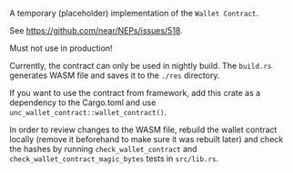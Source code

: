 A temporary (placeholder) implementation of the `Wallet Contract`.

See https://github.com/near/NEPs/issues/518.

Must not use in production!

Currently, the contract can only be used in nightly build.
The `build.rs` generates WASM file and saves it to the `./res` directory.

If you want to use the contract from framework, add this crate as a dependency
to the Cargo.toml and use `unc_wallet_contract::wallet_contract()`.

In order to review changes to the WASM file, rebuild the wallet contract locally
(remove it beforehand to make sure it was rebuilt later) and check the hashes
by running `check_wallet_contract` and `check_wallet_contract_magic_bytes` tests in `src/lib.rs`.

